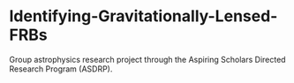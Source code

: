 # Identifying-Gravitationally-Lensed-FRBs
Group astrophysics research project through the Aspiring Scholars Directed Research Program (ASDRP). 
